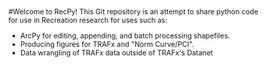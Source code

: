 #Welcome to RecPy!
This Git repository is an attempt to share python code for use in Recreation research for uses such as:

*   ArcPy for editing, appending, and batch processing shapefiles.
*   Producing figures for TRAFx and "Norm Curve/PCI".
*   Data wrangling of TRAFx data outside of TRAFx's Datanet

